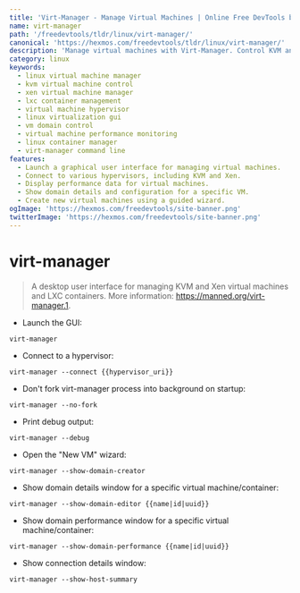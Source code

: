 ```yaml
---
title: 'Virt-Manager - Manage Virtual Machines | Online Free DevTools by Hexmos'
name: virt-manager
path: '/freedevtools/tldr/linux/virt-manager/'
canonical: 'https://hexmos.com/freedevtools/tldr/linux/virt-manager/'
description: 'Manage virtual machines with Virt-Manager. Control KVM and Xen virtual machines, plus LXC containers. Free online tool, no registration required.'
category: linux
keywords:
  - linux virtual machine manager
  - kvm virtual machine control
  - xen virtual machine manager
  - lxc container management
  - virtual machine hypervisor
  - linux virtualization gui
  - vm domain control
  - virtual machine performance monitoring
  - linux container manager
  - virt-manager command line
features:
  - Launch a graphical user interface for managing virtual machines.
  - Connect to various hypervisors, including KVM and Xen.
  - Display performance data for virtual machines.
  - Show domain details and configuration for a specific VM.
  - Create new virtual machines using a guided wizard.
ogImage: 'https://hexmos.com/freedevtools/site-banner.png'
twitterImage: 'https://hexmos.com/freedevtools/site-banner.png'
---
```


# virt-manager

> A desktop user interface for managing KVM and Xen virtual machines and LXC containers.
> More information: <https://manned.org/virt-manager.1>.

- Launch the GUI:

`virt-manager`

- Connect to a hypervisor:

`virt-manager --connect {{hypervisor_uri}}`

- Don't fork virt-manager process into background on startup:

`virt-manager --no-fork`

- Print debug output:

`virt-manager --debug`

- Open the "New VM" wizard:

`virt-manager --show-domain-creator`

- Show domain details window for a specific virtual machine/container:

`virt-manager --show-domain-editor {{name|id|uuid}}`

- Show domain performance window for a specific virtual machine/container:

`virt-manager --show-domain-performance {{name|id|uuid}}`

- Show connection details window:

`virt-manager --show-host-summary`
